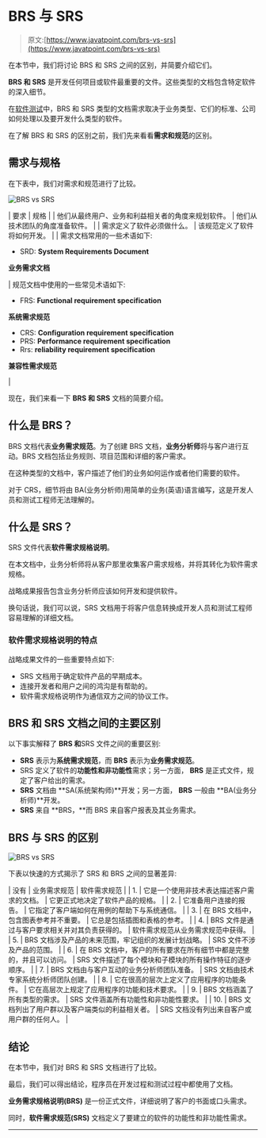 # BRS 与 SRS

> 原文:[https://www.javatpoint.com/brs-vs-srs](https://www.javatpoint.com/brs-vs-srs)

在本节中，我们将讨论 BRS 和 SRS 之间的区别，并简要介绍它们。

**BRS 和 SRS** 是开发任何项目或软件最重要的文件。这些类型的文档包含特定软件的深入细节。

在[软件测试](https://www.javatpoint.com/software-testing-tutorial)中，BRS 和 SRS 类型的文档需求取决于业务类型、它们的标准、公司如何处理以及要开发什么类型的软件。

在了解 BRS 和 SRS 的区别之前，我们先来看看**需求和规范**的区别。

## 需求与规格

在下表中，我们对需求和规范进行了比较。

![BRS vs SRS](../Images/5b894483c9f2fcbdfc2a1a69149fe347.png)

| 要求 | 规格 |
| 他们从最终用户、业务和利益相关者的角度来规划软件。 | 他们从技术团队的角度准备软件。 |
| 需求定义了软件必须做什么。 | 该规范定义了软件将如何开发。 |
| 需求文档常用的一些术语如下:

*   SRD: **System Requirements Document**

**业务需求文档**

 | 规范文档中使用的一些常见术语如下:

*   FRS: **Functional requirement specification**

**系统需求规范**

*   CRS: **Configuration requirement specification**
*   PRS: **Performance requirement specification**
*   Rrs: **reliability requirement specification**

**兼容性需求规范**

 |

现在，我们来看一下 **BRS 和 SRS** 文档的简要介绍。

## 什么是 BRS？

BRS 文档代表**业务需求规范**。为了创建 BRS 文档，**业务分析师**将与客户进行互动。BRS 文档包括业务规则、项目范围和详细的客户需求。

在这种类型的文档中，客户描述了他们的业务如何运作或者他们需要的软件。

对于 CRS，细节将由 BA(业务分析师)用简单的业务(英语)语言编写，这是开发人员和测试工程师无法理解的。

## 什么是 SRS？

SRS 文件代表**软件需求规格说明**。

在本文档中，业务分析师将从客户那里收集客户需求规格，并将其转化为软件需求规格。

战略成果报告包含业务分析师应该如何开发和提供软件。

换句话说，我们可以说，SRS 文档用于将客户信息转换成开发人员和测试工程师容易理解的详细文档。

### 软件需求规格说明的特点

战略成果文件的一些重要特点如下:

*   SRS 文档用于确定软件产品的早期成本。
*   连接开发者和用户之间的鸿沟是有帮助的。
*   软件需求规格说明作为通信双方之间的协议工作。

## BRS 和 SRS 文档之间的主要区别

以下事实解释了 **BRS 和**SRS 文件之间的重要区别:

*   **SRS** 表示为**系统需求规范**，而 **BRS** 表示为**业务需求规范**。
*   SRS 定义了软件的**功能性和非功能性**需求；另一方面， **BRS** 是正式文件，规定了客户给出的需求。
*   **SRS** 文档由 **SA(系统架构师)**开发；另一方面， **BRS** 一般由 **BA(业务分析师)**开发。
*   **SRS** 来自 **BRS，**而 BRS 来自客户报表及其业务需求。

## BRS 与 SRS 的区别

![BRS vs SRS](../Images/7c79e251d75c0fbe0b8891c321420b43.png)

下表以快速的方式揭示了 SRS 和 BRS 之间的显著差异:

| 没有 | 业务需求规范 | 软件需求规范 |
| 1. | 它是一个使用非技术表达描述客户需求的文档。 | 它更正式地决定了软件产品的规格。 |
| 2. | 它准备用户连接的报告。 | 它指定了客户端如何在用例的帮助下与系统通信。 |
| 3. | 在 BRS 文档中，包含图表参考并不重要。 | 它总是包括插图和表格的参考。 |
| 4. | BRS 文件是通过与客户要求相关并对其负责获得的。 | 软件需求规范从业务需求规范中获得。 |
| 5. | BRS 文档涉及产品的未来范围，牢记组织的发展计划战略。 | SRS 文件不涉及产品的范围。 |
| 6. | 在 BRS 文档中，客户的所有要求在所有细节中都是完整的，并且可以访问。 | SRS 文件描述了每个模块和子模块的所有操作特征的逐步顺序。 |
| 7. | BRS 文档由与客户互动的业务分析师团队准备。 | SRS 文档由技术专家系统分析师团队创建。 |
| 8. | 它在很高的层次上定义了应用程序的功能条件。 | 它在高层次上规定了应用程序的功能和技术要求。 |
| 9. | BRS 文档涵盖了所有类型的需求。 | SRS 文件涵盖所有功能性和非功能性要求。 |
| 10. | BRS 文档列出了用户群以及客户端类似的利益相关者。 | SRS 文档没有列出来自客户或用户群的任何人。 |

## 结论

在本节中，我们对 BRS 和 SRS 文档进行了比较。

最后，我们可以得出结论，程序员在开发过程和测试过程中都使用了文档。

**业务需求规格说明(BRS)** 是一份正式文件，详细说明了客户的书面或口头需求。

同时，**软件需求规范(SRS)** 文档定义了要建立的软件的功能性和非功能性需求。

* * *